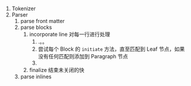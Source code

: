 1. Tokenizer
2. Parser
   1. parse front matter
   2. parse blocks
      1. incorporate line 对每一行进行处理
         1. .。。
         2. 尝试每个 Block 的 `initiate` 方法，直至匹配到 Leaf 节点，如果没有任何匹配则添加到 Paragraph 节点
         3. 
      2. finalize 结束未关闭的快
   3. parse inlines